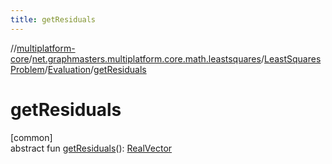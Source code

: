 ```yaml
---
title: getResiduals
---
```

//[multiplatform-core](../../../../index.html)/[net.graphmasters.multiplatform.core.math.leastsquares](../../index.html)/[LeastSquaresProblem](../index.html)/[Evaluation](index.html)/[getResiduals](get-residuals.html)



# getResiduals



[common]\
abstract fun [getResiduals](get-residuals.html)(): [RealVector](../../../net.graphmasters.multiplatform.core.math.linear/-real-vector/index.html)




